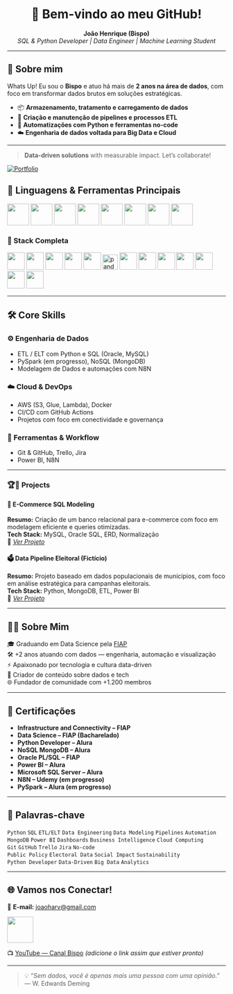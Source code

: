 <h1 align="center">🚀 Bem-vindo ao meu GitHub!</h1>

<p align="center">
  <strong>João Henrique (Bispo)</strong><br>
  <em>SQL & Python Developer | Data Engineer | Machine Learning Student</em>
</p>

---

## 🎯 Sobre mim

Whats Up! Eu sou o **Bispo** e atuo há mais de **2 anos na área de dados**, com foco em transformar dados brutos em soluções estratégicas.

- 📦 **Armazenamento, tratamento e carregamento de dados**
- 🔁 **Criação e manutenção de pipelines e processos ETL**
- 🤖 **Automatizações com Python e ferramentas no-code**
- ☁️ **Engenharia de dados voltada para Big Data e Cloud**

---

> **Data-driven solutions** with measurable impact. Let’s collaborate!  

[![Portfolio](https://img.shields.io/badge/Portfolio-João%20Harv%20Bispo-blue?style=flat-square&logo=firefox)](https://joaoharvbispo.github.io)  
## 🐍 Linguagens & Ferramentas Principais

  <img width=50 src="https://cdn.jsdelivr.net/gh/devicons/devicon@latest/icons/python/python-original-wordmark.svg" />
            
  <img width=50 src="https://cdn.jsdelivr.net/gh/devicons/devicon@latest/icons/azuresqldatabase/azuresqldatabase-original.svg" />

  <img width=50 src="https://cdn.jsdelivr.net/gh/devicons/devicon@latest/icons/amazonwebservices/amazonwebservices-original-wordmark.svg" />

  <img width=50 src="https://cdn.jsdelivr.net/gh/devicons/devicon@latest/icons/apachespark/apachespark-original-wordmark.svg" />

  <img width=50 src="https://cdn.jsdelivr.net/gh/devicons/devicon@latest/icons/apacheairflow/apacheairflow-original-wordmark.svg" />

  <img width=50 src="https://cdn.jsdelivr.net/gh/devicons/devicon@latest/icons/mongodb/mongodb-original-wordmark.svg" />
            
  <img width=50 src="https://cdn.jsdelivr.net/gh/devicons/devicon@latest/icons/docker/docker-original-wordmark.svg" />
            
  <img width=50 src="https://cdn.jsdelivr.net/gh/devicons/devicon@latest/icons/git/git-original-wordmark.svg" />

### 🧰 Stack Completa
  <img height=40 width=40 src="https://cdn.jsdelivr.net/gh/devicons/devicon@latest/icons/git/git-original-wordmark.svg" />
  <img height=40 width=40 src="https://cdn.jsdelivr.net/gh/devicons/devicon@latest/icons/mongodb/mongodb-original-wordmark.svg" />
  <img height=40 width=40 src="https://cdn.jsdelivr.net/gh/devicons/devicon@latest/icons/oracle/oracle-original.svg" />
  
  <img height=40 width=40 src="https://cdn.jsdelivr.net/gh/devicons/devicon@latest/icons/microsoftsqlserver/microsoftsqlserver-original-wordmark.svg" />

  <img height=40 width=40 src="https://cdn.jsdelivr.net/gh/devicons/devicon@latest/icons/mysql/mysql-original-wordmark.svg" />

  <img src="https://cdn.jsdelivr.net/gh/devicons/devicon/icons/pandas/pandas-original.svg" height="35" alt="pandas logo"  />


  <img height=40 width=40 src="https://cdn.jsdelivr.net/gh/devicons/devicon@latest/icons/numpy/numpy-original-wordmark.svg" />

  <img height=40 width=40 src="https://cdn.jsdelivr.net/gh/devicons/devicon@latest/icons/matplotlib/matplotlib-original-wordmark.svg" />

  <img height=40 width=40 src="https://cdn.jsdelivr.net/gh/devicons/devicon@latest/icons/plotly/plotly-original-wordmark.svg" />

  <img height=40 width=40 src="https://cdn.jsdelivr.net/gh/devicons/devicon@latest/icons/scikitlearn/scikitlearn-original.svg" />
  <img width=40 width=40 src="https://cdn.jsdelivr.net/gh/devicons/devicon@latest/icons/tensorflow/tensorflow-original.svg" />
  <img height=40 width=40 src="https://cdn.jsdelivr.net/gh/devicons/devicon@latest/icons/anaconda/anaconda-original-wordmark.svg" />
  <img height=40 width=40 src="https://cdn.jsdelivr.net/gh/devicons/devicon@latest/icons/bash/bash-plain.svg" />

---

## 🛠️ Core Skills

### ⚙️ Engenharia de Dados
- ETL / ELT com Python e SQL (Oracle, MySQL)
- PySpark (em progresso), NoSQL (MongoDB)
- Modelagem de Dados e automações com N8N

### ☁️ Cloud & DevOps
- AWS (S3, Glue, Lambda), Docker 
- CI/CD com GitHub Actions  
- Projetos com foco em conectividade e governança

### 🧰 Ferramentas & Workflow
- Git & GitHub, Trello, Jira  
- Power BI, N8N

---

### :trophy:📁 **Projects**

#### 🛒 E-Commerce SQL Modeling  
**Resumo:** Criação de um banco relacional para e-commerce com foco em modelagem eficiente e queries otimizadas.  
**Tech Stack:** MySQL, Oracle SQL, ERD, Normalização  
🔗 *[Ver Projeto](#)*

#### 🗳️ Data Pipeline Eleitoral (Fictício)  
**Resumo:** Projeto baseado em dados populacionais de municípios, com foco em análise estratégica para campanhas eleitorais.  
**Tech Stack:** Python, MongoDB, ETL, Power BI  
🔗 *[Ver Projeto](#)*

---

## 👨‍💻 Sobre Mim

🎓 Graduando em Data Science pela [FIAP](https://www.fiap.com.br/)  
🛠️ +2 anos atuando com dados — engenharia, automação e visualização  
⚡ Apaixonado por tecnologia e cultura data-driven  
📢 Criador de conteúdo sobre dados e tech  
🌐 Fundador de comunidade com +1.200 membros

---

## 📜 Certificações

- **Infrastructure and Connectivity – FIAP**  
- **Data Science – FIAP (Bacharelado)**  
- **Python Developer – Alura**  
- **NoSQL MongoDB – Alura**  
- **Oracle PL/SQL – FIAP**  
- **Power BI – Alura**  
- **Microsoft SQL Server – Alura**  
- **N8N – Udemy (em progresso)**  
- **PySpark – Alura (em progresso)**  

---

## 🧩 Palavras-chave

`Python` `SQL` `ETL/ELT` `Data Engineering` `Data Modeling` `Pipelines` `Automation`  
`MongoDB` `Power BI` `Dashboards` `Business Intelligence` `Cloud Computing`  
`Git` `GitHub` `Trello` `Jira` `No-code`  
`Public Policy` `Electoral Data` `Social Impact` `Sustainability`  
`Python Developer` `Data-Driven` `Big Data` `Analytics`

---

## 🌐 Vamos nos Conectar!

📧 **E-mail:** joaoharv@gmail.com  

<img src="https://cdn.jsdelivr.net/gh/devicons/devicon@latest/icons/linkedin/linkedin-original-wordmark.svg" width="60"/>

📺 [YouTube — Canal Bispo](#) *(adicione o link assim que estiver pronto)*

---

> 💡 *“Sem dados, você é apenas mais uma pessoa com uma opinião.”* — W. Edwards Deming
